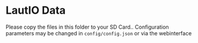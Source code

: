 # LautIO Data

Please copy the files in this folder to your SD Card..
Configuration parameters may be changed in `config/config.json` or via the webinterface